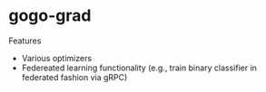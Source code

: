 # gogo-grad

Features
- Various optimizers
- Federeated learning functionality (e.g., train binary classifier in federated fashion via gRPC)
